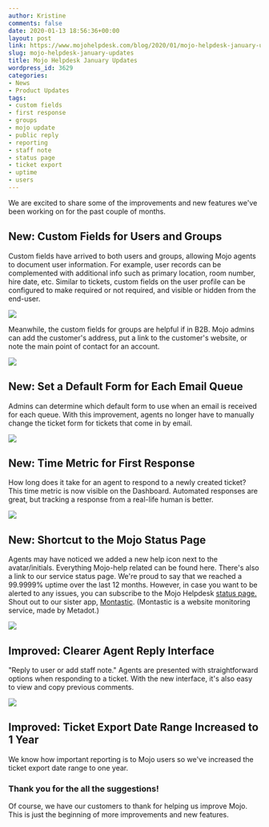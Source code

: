 ```yaml
---
author: Kristine
comments: false
date: 2020-01-13 18:56:36+00:00
layout: post
link: https://www.mojohelpdesk.com/blog/2020/01/mojo-helpdesk-january-updates/
slug: mojo-helpdesk-january-updates
title: Mojo Helpdesk January Updates
wordpress_id: 3629
categories:
- News
- Product Updates
tags:
- custom fields
- first response
- groups
- mojo update
- public reply
- reporting
- staff note
- status page
- ticket export
- uptime
- users
---
```





We are excited to share some of the improvements and new features we've been working on for the past couple of months. 







## New: Custom Fields for Users and Groups







Custom fields have arrived to both users and groups, allowing Mojo agents to document user information. For example, user records can be complemented with additional info such as primary location, room number, hire date, etc. Similar to tickets, custom fields on the user profile can be configured to make required or not required, and visible or hidden from the end-user.







![](http://www.mojohelpdesk.com/blog/wp-content/uploads/2020/01/Screen-Shot-2020-01-10-at-4.07.41-PM.png)







Meanwhile, the custom fields for groups are helpful if in B2B. Mojo admins can add the customer's address, put a link to the customer's website, or note the main point of contact for an account.







![](http://www.mojohelpdesk.com/blog/wp-content/uploads/2020/01/Screen-Shot-2020-01-13-at-12.29.01-PM-1.png)







## New: Set a Default Form for Each Email Queue







Admins can determine which default form to use when an email is received for each queue. With this improvement, agents no longer have to manually change the ticket form for tickets that come in by email.







![](http://www.mojohelpdesk.com/blog/wp-content/uploads/2020/01/Screen-Shot-2020-01-10-at-4.23.18-PM.png)







## New: Time Metric for First Response







How long does it take for an agent to respond to a newly created ticket? This time metric is now visible on the Dashboard. Automated responses are great, but tracking a response from a real-life human is better.







![](https://www.mojohelpdesk.com/blog/wp-content/uploads/2020/01/Screen-Shot-2020-01-10-at-4.31.40-PM.png)







## New: Shortcut to the Mojo Status Page







Agents may have noticed we added a new help icon next to the avatar/initials. Everything Mojo-help related can be found here. There's also a link to our service status page. We're proud to say that we reached a 99.9999% uptime over the last 12 months. However, in case you want to be alerted to any issues, you can subscribe to the Mojo Helpdesk [status page.](https://mojohelpdesk.montastic.io/) Shout out to our sister app, [Montastic](https://www.montastic.com/). (Montastic is a website monitoring service, made by Metadot.)







![](https://www.mojohelpdesk.com/blog/wp-content/uploads/2020/01/Screen-Shot-2020-01-10-at-4.37.50-PM.png)







## Improved: Clearer Agent Reply Interface







"Reply to user or add staff note." Agents are presented with straightforward options when responding to a ticket. With the new interface, it's also easy to view and copy previous comments.







![](http://www.mojohelpdesk.com/blog/wp-content/uploads/2020/01/Screen-Shot-2020-01-10-at-5.04.13-PM.png)







## Improved: Ticket Export Date Range Increased to 1 Year







We know how important reporting is to Mojo users so we've increased the ticket export date range to one year.







### Thank you for the all the suggestions!







Of course, we have our customers to thank for helping us improve Mojo. This is just the beginning of more improvements and new features.



